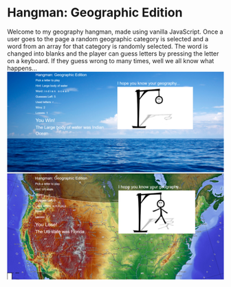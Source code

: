# Hangman: Geographic Edition
Welcome to my geography hangman, made using vanilla JavaScript.  Once a user goes to the page a random geographic category is selected and a word from an array for that category is randomly selected.  The word is changed into blanks and the player can guess letters by pressing the letter on a keyboard.  If they guess wrong to many times, well we all know what happens... <br />
![Win](assets/images/winscreen.png) <br />
![Loss](assets/images/lossscreen.png)
